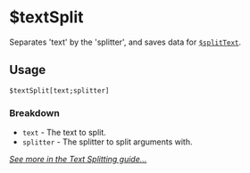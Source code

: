 # $textSplit
Separates 'text' by the 'splitter', and saves data for [`$splitText`](./bdscript/splitText.md).

## Usage
```
$textSplit[text;splitter]
```

### Breakdown
- `text` - The text to split.
- `splitter` - The splitter to split arguments with.

[*See more in the Text Splitting guide...*](../guides/textSplitting.md)
